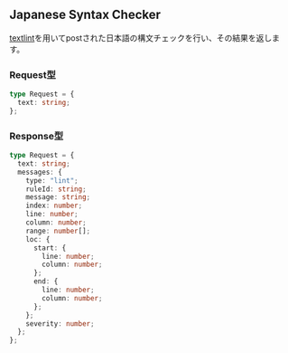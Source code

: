 ## Japanese Syntax Checker
[textlint](https://textlint.github.io/)を用いてpostされた日本語の構文チェックを行い、その結果を返します。

### Request型
```ts
type Request = {
  text: string;
};
```

### Response型
```ts
type Request = {
  text: string;
  messages: {
    type: "lint";
    ruleId: string;
    message: string;
    index: number;
    line: number;
    column: number;
    range: number[];
    loc: {
      start: {
        line: number;
        column: number;
      };
      end: {
        line: number;
        column: number;
      };
    };
    severity: number;
  };
};
```
